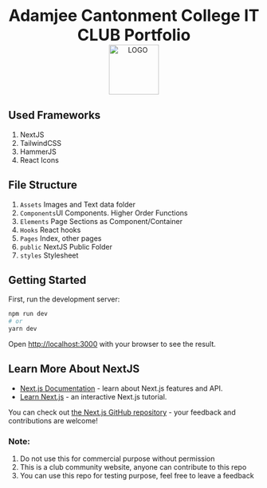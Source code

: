 <div style="text-align: center; font-size: 2rem; font-weight: bolder">
Adamjee Cantonment College IT CLUB Portfolio
</div> 

<div style="text-align:center;">
  <img height="100" src="https://res.cloudinary.com/dmfkgmd14/image/upload/v1645290271/logo_r1kbq7.png"  alt="LOGO"/>
</div>

## Used Frameworks

1. NextJS
2. TailwindCSS
3. HammerJS
4. React Icons


## File Structure

1. `Assets`
Images and Text data folder
2. `Components`UI Components. Higher Order Functions
3. `Elements` Page Sections as Component/Container
4. `Hooks` React hooks
5. `Pages` Index, other pages
6. `public` NextJS Public Folder
7. `styles` Stylesheet

## Getting Started

First, run the development server:

```bash
npm run dev
# or
yarn dev
```

Open [http://localhost:3000](http://localhost:3000) with your browser to see the result.

## Learn More About NextJS

- [Next.js Documentation](https://nextjs.org/docs) - learn about Next.js features and API.
- [Learn Next.js](https://nextjs.org/learn) - an interactive Next.js tutorial.

You can check out [the Next.js GitHub repository](https://github.com/vercel/next.js/) - your feedback and contributions are welcome!


### Note:
1. Do not use this for commercial purpose without permission
2. This is a club community website, anyone can contribute to this repo
3. You can use this repo for testing purpose, feel free to leave a feedback
